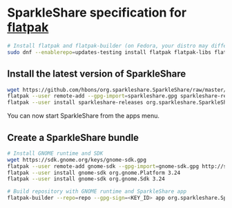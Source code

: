 # SparkleShare specification for [flatpak](http://flatpak.org/)

```bash
# Install flatpak and flatpak-builder (on Fedora, your distro may differ)
sudo dnf --enablerepo=updates-testing install flatpak flatpak-libs flatpak-builder bubblewrap
```


## Install the latest version of SparkleShare
```bash
wget https://github.com/hbons/org.sparkleshare.SparkleShare/raw/master/sparkleshare.gpg
flatpak --user remote-add --gpg-import=sparkleshare.gpg sparkleshare-releases http://releases.sparkleshare.org
flatpak --user install sparkleshare-releases org.sparkleshare.SparkleShare
```

You can now start SparkleShare from the apps menu.


## Create a SparkleShare bundle

```bash
# Install GNOME runtime and SDK
wget https://sdk.gnome.org/keys/gnome-sdk.gpg
flatpak --user remote-add gnome-sdk --gpg-import=gnome-sdk.gpg http://sdk.gnome.org/repo/
flatpak --user install gnome-sdk org.gnome.Platform 3.24
flatpak --user install gnome-sdk org.gnome.Sdk 3.24

# Build repository with GNOME runtime and SparkleShare app
flatpak-builder --repo=repo --gpg-sign=<KEY_ID> app org.sparkleshare.SparkleShare.json
```

